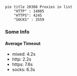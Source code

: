 
```mermaid
pie title 20308 Proxies in list
    "HTTP" : 14885
    "HTTPS": 4245
    "SOCKS" : 3559
```

### Some Info
#### Average Timeout

- mixed: 4.2s
- http: 2.2s
- https: 7.6s
- socks: 6.3s